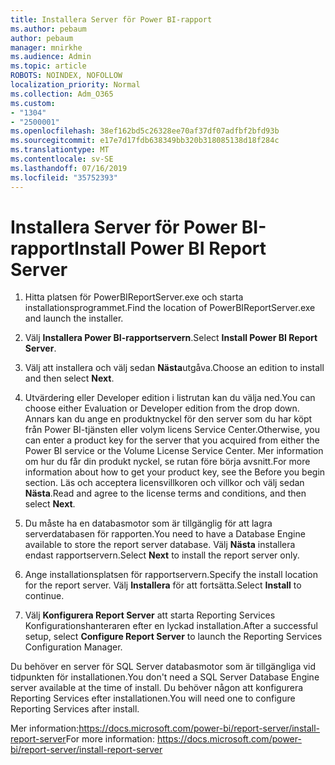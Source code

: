 ```yaml
---
title: Installera Server för Power BI-rapport
ms.author: pebaum
author: pebaum
manager: mnirkhe
ms.audience: Admin
ms.topic: article
ROBOTS: NOINDEX, NOFOLLOW
localization_priority: Normal
ms.collection: Adm_O365
ms.custom:
- "1304"
- "2500001"
ms.openlocfilehash: 38ef162bd5c26328ee70af37df07adfbf2bfd93b
ms.sourcegitcommit: e17e7d17fdb638349bb320b318085138d18f284c
ms.translationtype: MT
ms.contentlocale: sv-SE
ms.lasthandoff: 07/16/2019
ms.locfileid: "35752393"
---
```

# <a name="install-power-bi-report-server"></a><span data-ttu-id="74764-102">Installera Server för Power BI-rapport</span><span class="sxs-lookup"><span data-stu-id="74764-102">Install Power BI Report Server</span></span>

1. <span data-ttu-id="74764-103">Hitta platsen för PowerBIReportServer.exe och starta installationsprogrammet.</span><span class="sxs-lookup"><span data-stu-id="74764-103">Find the location of PowerBIReportServer.exe and launch the installer.</span></span>

2. <span data-ttu-id="74764-104">Välj **Installera Power BI-rapportservern**.</span><span class="sxs-lookup"><span data-stu-id="74764-104">Select **Install Power BI Report Server**.</span></span>

3. <span data-ttu-id="74764-105">Välj att installera och välj sedan **Nästa**utgåva.</span><span class="sxs-lookup"><span data-stu-id="74764-105">Choose an edition to install and then select **Next**.</span></span>

4. <span data-ttu-id="74764-106">Utvärdering eller Developer edition i listrutan kan du välja ned.</span><span class="sxs-lookup"><span data-stu-id="74764-106">You can choose either Evaluation or Developer edition from the drop down.</span></span>  <span data-ttu-id="74764-107">Annars kan du ange en produktnyckel för den server som du har köpt från Power BI-tjänsten eller volym licens Service Center.</span><span class="sxs-lookup"><span data-stu-id="74764-107">Otherwise, you can enter a product key for the server that you acquired from either the Power BI service or the Volume License Service Center.</span></span> <span data-ttu-id="74764-108">Mer information om hur du får din produkt nyckel, se rutan före börja avsnitt.</span><span class="sxs-lookup"><span data-stu-id="74764-108">For more information about how to get your product key, see the Before you begin section.</span></span> <span data-ttu-id="74764-109">Läs och acceptera licensvillkoren och villkor och välj sedan **Nästa**.</span><span class="sxs-lookup"><span data-stu-id="74764-109">Read and agree to the license terms and conditions, and then select **Next**.</span></span>

5. <span data-ttu-id="74764-110">Du måste ha en databasmotor som är tillgänglig för att lagra serverdatabasen för rapporten.</span><span class="sxs-lookup"><span data-stu-id="74764-110">You need to have a Database Engine available to store the report server database.</span></span> <span data-ttu-id="74764-111">Välj **Nästa** installera endast rapportservern.</span><span class="sxs-lookup"><span data-stu-id="74764-111">Select **Next** to install the report server only.</span></span>

6. <span data-ttu-id="74764-112">Ange installationsplatsen för rapportservern.</span><span class="sxs-lookup"><span data-stu-id="74764-112">Specify the install location for the report server.</span></span> <span data-ttu-id="74764-113">Välj **Installera** för att fortsätta.</span><span class="sxs-lookup"><span data-stu-id="74764-113">Select **Install** to continue.</span></span>

7. <span data-ttu-id="74764-114">Välj **Konfigurera Report Server** att starta Reporting Services Konfigurationshanteraren efter en lyckad installation.</span><span class="sxs-lookup"><span data-stu-id="74764-114">After a successful setup, select **Configure Report Server** to launch the Reporting Services Configuration Manager.</span></span>

<span data-ttu-id="74764-115">Du behöver en server för SQL Server databasmotor som är tillgängliga vid tidpunkten för installationen.</span><span class="sxs-lookup"><span data-stu-id="74764-115">You don't need a SQL Server Database Engine server available at the time of install.</span></span> <span data-ttu-id="74764-116">Du behöver någon att konfigurera Reporting Services efter installationen.</span><span class="sxs-lookup"><span data-stu-id="74764-116">You will need one to configure Reporting Services after install.</span></span>

<span data-ttu-id="74764-117">Mer information:https://docs.microsoft.com/power-bi/report-server/install-report-server</span><span class="sxs-lookup"><span data-stu-id="74764-117">For more information: https://docs.microsoft.com/power-bi/report-server/install-report-server</span></span>
